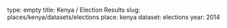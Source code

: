 type: empty
title: Kenya / Election Results
slug: places/kenya/datasets/elections
place: kenya
dataset: elections
year: 2014
